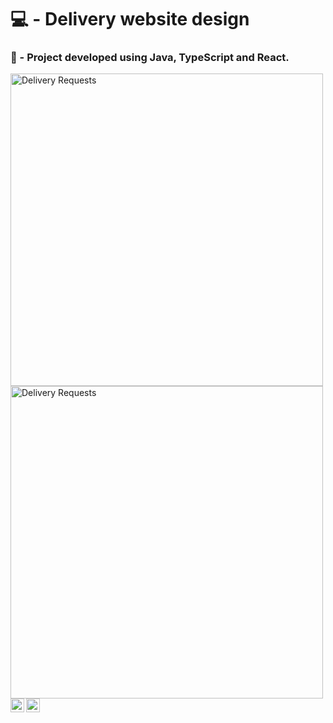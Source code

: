 # 💻 - Delivery website design
 ### 📝 - Project developed using Java, TypeScript and React.

<a href="https://matheusgonzaga-sds2.netlify.app/">
  <img align=""left" alt="Delivery Requests" width="500px" src="https://user-images.githubusercontent.com/56082460/107785685-a689c480-6d2b-11eb-8303-5f02f3115918.png" />
                                                                                                                                </a> <br />
                                                                                      
<a href="https://matheusgonzaga-sds2.netlify.app/orders">
  <img align=""left" alt="Delivery Requests" width="500px" src="https://user-images.githubusercontent.com/56082460/107785805-ccaf6480-6d2b-11eb-8908-befa9fee0a7e.png" />
                                                                                                                                </a>   <br />
                                                                                                                                
<a href="https://www.instagram.com/matheusgonzaaga/">
  <img align=""left" alt="Matheus Instagram" width="22px" src="https://cdn.jsdelivr.net/npm/simple-icons@v3/icons/instagram.svg" />
                                                                                                                                </a>
    <a href="https://twitter.com/borrachaum">
  <img align="left" alt="Matheus Twitter" width="22px" src="https://cdn.jsdelivr.net/npm/simple-icons@v3/icons/twitter.svg" />
                                                                                                                           </a>                                                                                                                                
                       
                                                                                                                                
                       


